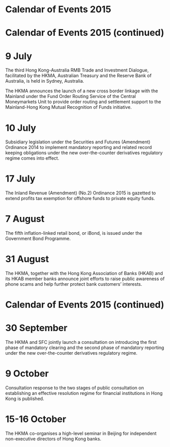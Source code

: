 # Calendar of Events 2015

# Calendar of Events 2015 (continued)

# 9 July

The third Hong Kong-Australia RMB Trade and Investment Dialogue, facilitated by the HKMA, Australian Treasury and the Reserve Bank of Australia, is held in Sydney, Australia.

The HKMA announces the launch of a new cross border linkage with the Mainland under the Fund Order Routing Service of the Central Moneymarkets Unit to provide order routing and settlement support to the Mainland-Hong Kong Mutual Recognition of Funds initiative.

# 10 July

Subsidiary legislation under the Securities and Futures (Amendment) Ordinance 2014 to implement mandatory reporting and related record keeping obligations under the new over-the-counter derivatives regulatory regime comes into effect.

# 17 July

The Inland Revenue (Amendment) (No.2) Ordinance 2015 is gazetted to extend profits tax exemption for offshore funds to private equity funds.

# 7 August

The fifth inflation-linked retail bond, or iBond, is issued under the Government Bond Programme.

# 31 August

The HKMA, together with the Hong Kong Association of Banks (HKAB) and its HKAB member banks announce joint efforts to raise public awareness of phone scams and help further protect bank customers’ interests.

# Calendar of Events 2015 (continued)

# 30 September

The HKMA and SFC jointly launch a consultation on introducing the first phase of mandatory clearing and the second phase of mandatory reporting under the new over-the-counter derivatives regulatory regime.

# 9 October

Consultation response to the two stages of public consultation on establishing an effective resolution regime for financial institutions in Hong Kong is published.

# 15-16 October

The HKMA co-organises a high-level seminar in Beijing for independent non-executive directors of Hong Kong banks.